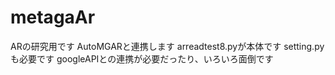 # metagaAr
ARの研究用です
AutoMGARと連携します
arreadtest8.pyが本体です
setting.pyも必要です
googleAPIとの連携が必要だったり、いろいろ面倒です
